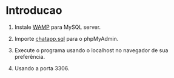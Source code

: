# Introducao
1. Instale  [WAMP](https://www.wampserver.com/en/download-wampserver-64bits/) para MySQL server.

2. Importe  [chatapp.sql](/Live-Chat-Application/sql/chatapp.sql) para o phpMyAdmin. 

3. Execute o programa usando o localhost no navegador de sua preferência.

4. Usando a porta 3306.


